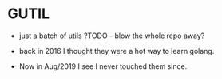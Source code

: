 # GUTIL

- just a batch of utils ?TODO - blow the whole repo away?

- back in 2016 I thought they were a hot way to learn golang.

- Now in Aug/2019 I see I never touched them since.
